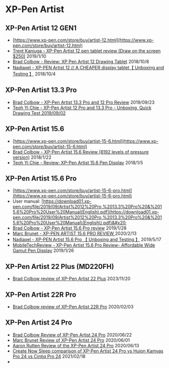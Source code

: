# XP-Pen Artist

##

## XP-Pen Artist 12 GEN1

* [https://www.xp-pen.com/store/buy/artist-12.html](https://www.xp-pen.com/store/buy/artist-12.html) &#x20;
* [Trent Kaniuga - XP-Pen Artist 12 pen tablet review (Draw on the screen $250)](https://www.youtube.com/watch?v=ELta6WVVtNY) 2019/1/10
* [Brad Colbow - Review: XP Pen Artist 12 Drawing Tablet](https://www.youtube.com/watch?v=cQkSqfHtCCg) 2018/10/8
* [Nadiaxel - XP-PEN Artist 12 // A CHEAPER display tablet【 Unboxing and Testing 】](https://www.youtube.com/watch?v=0Kxj8YMB7e0) 2018/10/4

## XP-Pen Artist 13.3 Pro

* [Brad Colbow - XP-Pen Artist 13.3 Pro and 12 Pro Review](https://www.youtube.com/watch?v=gOFrikC1Ucg) 2019/09/23
* [Teoh Yi Chie - XP-Pen Artist 12 Pro and 13.3 Pro - Unboxing, Quick Drawing Test 2019/09/02](https://www.youtube.com/watch?v=GpYN5o19rRo)&#x20;

## XP-Pen Artist 15.6

* [https://www.xp-pen.com/store/buy/artist-15-6.html](https://www.xp-pen.com/store/buy/artist-15-6.html) &#x20;
* [Brad Colbow - XP-Pen Artist 15.6 Review (8192 levels of pressure version)](https://www.youtube.com/watch?v=oJiV4oQJlbA) 2018/1/22
* [Teoh Yi Chie - Review: XP-Pen Artist 15.6 Pen Display](https://www.youtube.com/watch?v=6NRpqPxX3Rk) 2018/1/5

## XP-Pen Artist 15.6 Pro

* [https://www.xp-pen.com/store/buy/artist-15-6-pro.html](https://www.xp-pen.com/store/buy/artist-15-6-pro.html)
* User manual: [https://download01.xp-pen.com/file/2019/09/Artist%2012%20Pro,%2013.3%20Pro%20&%2015.6%20Pro%20User%20Manual(English).pdf](https://download01.xp-pen.com/file/2019/09/Artist%2012%20Pro,%2013.3%20Pro%20&%2015.6%20Pro%20User%20Manual\(English\).pdf)&#x20;
* [Brad Colbow - XP-Pen Artist 15.6 Pro review](https://www.youtube.com/watch?v=xDmFzYZclyk) 2019/1/28&#x20;
* [Marc Brunet - XP-PEN ARTIST 15.6 PRO REVIEW ](https://www.youtube.com/watch?v=ZHAcc5r6qb4)2020/2/13
* [Nadiaxel - XP-PEN Artist 15.6 Pro 【 Unboxing and Testing 】](https://www.youtube.com/watch?v=MxqvULDw3EY) 2019/5/17
* [MobileTechReview - XP-Pen Artist 15.6 Pro Review- Affordable Wide Gamut Pen Display](https://www.youtube.com/watch?v=vQcmmQ9MpMQ) 2019/1/26

## XP-Pen Artist 22 Plus (MD220FH)

* [Brad Colbow review of XP-Pen Artist 22 Plus](https://www.youtube.com/watch?v=YfEfGOJOQJs) 2023/11/20

## XP-Pen Artist 22R Pro&#x20;

* [Brad Colbow review of XP-Pen Artist 22R Pro](https://www.youtube.com/watch?v=VxjLV1RhM0I) 2020/02/03

## XP-Pen Artist 24 Pro

* [Brad Colbow Review of XP-Pen Artist 24 Pro](https://www.youtube.com/watch?v=HJud2Y5XNxQ) 2020/06/22&#x20;
* [Marc Brunet Review of XP-Pen Artist 24 Pro](https://www.youtube.com/watch?v=ANWe6qJlLh4) 2020/06/01&#x20;
* [Aaron Rutten Review of the XP-Pen Artist 24 Pro](https://www.youtube.com/watch?v=S9xGT6NRwEI) 2020/06/13
* [Create Now Sleep comparison of XP-Pen Artist 24 Pro vs Huion Kamvas Pro 24 vs Cintiq Pro 24](https://www.youtube.com/watch?v=OcL8d7O9ppg)  2021/02/18
*

##
